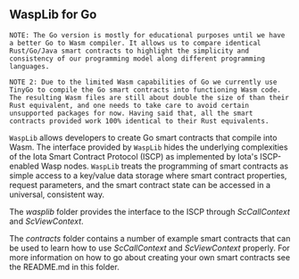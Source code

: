 ## WaspLib for Go

`NOTE: The Go version is mostly for educational purposes until we have a better Go to Wasm
compiler. It allows us to compare identical Rust/Go/Java smart contracts to highlight the
simplicity and consistency of our programming model along different programming languages.`

`NOTE 2: Due to the limited Wasm capabilities of Go we currently use TinyGo to compile
the Go smart contracts into functioning Wasm code. The resulting Wasm files are still
about double the size of than their Rust equivalent, and one needs to take care to avoid
certain unsupported packages for now. Having said that, all the smart contracts provided
work 100% identical to their Rust equivalents.`

`WaspLib` allows developers to create Go smart contracts that compile into Wasm.
The interface provided by `WaspLib` hides the underlying complexities of the Iota Smart
Contract Protocol (ISCP) as implemented by Iota's ISCP-enabled Wasp nodes.
`WaspLib` treats the programming of smart contracts as simple access to a key/value data
storage where smart contract properties, request parameters, and the smart contract state
can be accessed in a universal, consistent way.

The _wasplib_ folder provides the interface to the ISCP through _ScCallContext_ and
_ScViewContext_.

The _contracts_ folder contains a number of example smart contracts that can be used to
learn how to use _ScCallContext_ and _ScViewContext_ properly. For more information on
how to go about creating your own smart contracts see the README.md in this folder.

